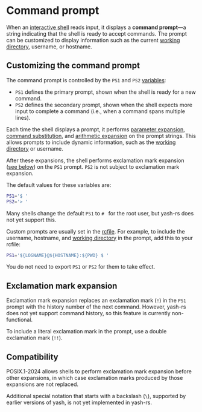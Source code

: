 # Command prompt

When an [interactive shell](index.html) reads input, it displays a **command prompt**—a string indicating that the shell is ready to accept commands. The prompt can be customized to display information such as the current [working directory], username, or hostname.

## Customizing the command prompt

The command prompt is controlled by the `PS1` and `PS2` [variables](../language/parameters/variables.md):

- `PS1` defines the primary prompt, shown when the shell is ready for a new command.
- `PS2` defines the secondary prompt, shown when the shell expects more input to complete a command (i.e., when a command spans multiple lines).

Each time the shell displays a prompt, it performs [parameter expansion](../language/words/parameters.md), [command substitution](../language/words/command_substitution.md), and [arithmetic expansion](../language/words/arithmetic.md) on the prompt strings. This allows prompts to include dynamic information, such as the [working directory] or username.

After these expansions, the shell performs exclamation mark expansion ([see below](#exclamation-mark-expansion)) on the `PS1` prompt. `PS2` is not subject to exclamation mark expansion.

The default values for these variables are:

```sh
PS1='$ '
PS2='> '
```

Many shells change the default `PS1` to `# ` for the root user, but yash-rs does not yet support this. <!-- markdownlint-disable-line MD038 -->

Custom prompts are usually set in the [rcfile](../startup.md#interactive-shell). For example, to include the username, hostname, and [working directory] in the prompt, add this to your rcfile:

```sh
PS1='${LOGNAME}@${HOSTNAME}:${PWD} $ '
```

You do not need to export `PS1` or `PS2` for them to take effect.

## Exclamation mark expansion

Exclamation mark expansion replaces an exclamation mark (`!`) in the `PS1` prompt with the history number of the next command. However, yash-rs does not yet support command history, so this feature is currently non-functional.

To include a literal exclamation mark in the prompt, use a double exclamation mark (`!!`).

## Compatibility

POSIX.1-2024 allows shells to perform exclamation mark expansion before other expansions, in which case exclamation marks produced by those expansions are not replaced.

Additional special notation that starts with a backslash (`\`), supported by earlier versions of yash, is not yet implemented in yash-rs.

[working directory]: ../environment/working_directory.md
